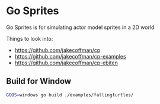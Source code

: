 # Go Sprites

Go Sprites is for simulating actor model sprites in a 2D world 

Things to look into:

* https://github.com/jakecoffman/cp
* https://github.com/jakecoffman/cp-examples
* https://github.com/jakecoffman/cp-ebiten

## Build for Window

```bash
GOOS=windows go build ./examples/fallingturtles/
```
